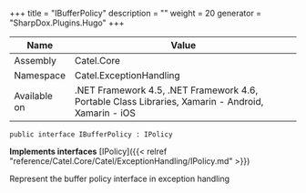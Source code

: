 

+++
title = "IBufferPolicy" 
description = ""
weight = 20
generator = "SharpDox.Plugins.Hugo"
+++

Name|Value
---|---
Assembly|Catel.Core
Namespace|Catel.ExceptionHandling
Available on|.NET Framework 4.5, .NET Framework 4.6, Portable Class Libraries, Xamarin - Android, Xamarin - iOS

```
public interface IBufferPolicy : IPolicy
```

**Implements interfaces**
[IPolicy]({{< relref "reference/Catel.Core/Catel/ExceptionHandling/IPolicy.md" >}})

Represent the buffer policy interface in exception handling

